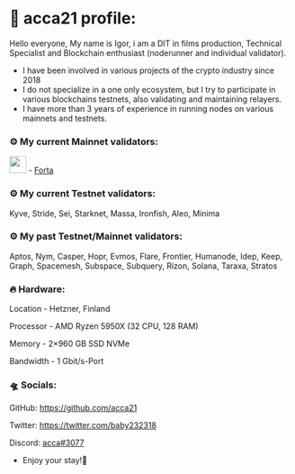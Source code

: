 # 👑 acca21 profile:

Hello everyone, My name is Igor, i am a DIT in films production, Technical Specialist and Blockchain enthusiast (noderunner and individual validator).
- I have been involved in various projects of the crypto industry since 2018
- I do not specialize in a one only ecosystem, but I try to participate in various blockchains testnets, also validating and maintaining relayers.
- I have more than 3 years of experience in running nodes on various mainnets and testnets.

### ⚙️ **My current Mainnet validators:**
<img height="30px" src="https://user-images.githubusercontent.com/77932609/211166389-870108e6-d0b9-474c-9d8b-27d3dd461ac8.jpg"> - <a href="https://explorer.forta.network/scan-node/0x5adCa4A86aFE324E7db715db48d8966Deb8dBA8a" target="_blank" rel="noopener noreferrer">Forta</a>

### ⚙️ **My current Testnet validators:**

Kyve, Stride, Sei, Starknet, Massa, Ironfish, Aleo, Minima

### ⚙️ **My past Testnet/Mainnet validators:**

Aptos, Nym, Casper, Hopr, Evmos, Flare, Frontier, Humanode, Idep, Keep, Graph, Spacemesh, Subspace, Subquery, Rizon, Solana, Taraxa, Stratos

### :fire:  **Hardware:**
Location - Hetzner, Finland

Processor - AMD Ryzen 5950X (32 CPU, 128 RAM)

Memory - 2×960 GB SSD NVMe

Bandwidth - 1 Gbit/s-Port

### :flying_saucer: **Socials:**

GitHub: https://github.com/acca21

Twitter: https://twitter.com/baby232318

Discord: <a href="https://discordapp.com/users/307176536463638528/" target="_blank" rel="noopener noreferrer">acca#3077</a>


- Enjoy your stay!:love_you_gesture:
